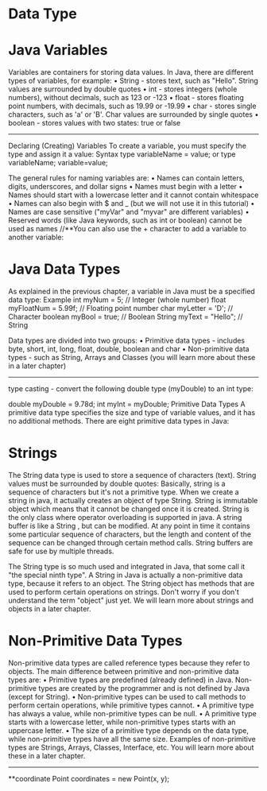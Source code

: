 # Data Type
# Java Variables
Variables are containers for storing data values. 
In Java, there are different types of variables, for example:
•	String - stores text, such as "Hello". String values are surrounded by double quotes
•	int - stores integers (whole numbers), without decimals, such as 123 or -123
•	float - stores floating point numbers, with decimals, such as 19.99 or -19.99
•	char - stores single characters, such as 'a' or 'B'. Char values are surrounded by single quotes
•	boolean - stores values with two states: true or false
________________________________________
Declaring (Creating) Variables
To create a variable, you must specify the type and assign it a value:
Syntax
type variableName = value; or
type variableName;
variable=value;

The general rules for naming variables are:
•	Names can contain letters, digits, underscores, and dollar signs
•	Names must begin with a letter
•	Names should start with a lowercase letter and it cannot contain whitespace
•	Names can also begin with $ and _ (but we will not use it in this tutorial)
•	Names are case sensitive ("myVar" and "myvar" are different variables)
•	Reserved words (like Java keywords, such as int or boolean) cannot be used as names
//**You can also use the + character to add a variable to another variable:

# Java Data Types
As explained in the previous chapter, a variable in Java must be a specified data type:
Example
int myNum = 5;               // Integer (whole number)
float myFloatNum = 5.99f;    // Floating point number
char myLetter = 'D';         // Character
boolean myBool = true;       // Boolean
String myText = "Hello";     // String

Data types are divided into two groups:
•	Primitive data types - includes byte, short, int, long, float, double, boolean and char
•	Non-primitive data types - such as String, Arrays and Classes (you will learn more about these in a later chapter)
________________________________________

type casting - convert the following double type (myDouble) to an int type:

double myDouble = 9.78d;
int myInt =   myDouble;
Primitive Data Types
A primitive data type specifies the size and type of variable values, and it has no additional methods.
There are eight primitive data types in Java:

# Strings
The String data type is used to store a sequence of characters (text). String values must be surrounded by double quotes:
Basically, string is a sequence of characters but it's not a primitive type. When we create a string in java, it actually creates an object of type String. String is immutable object which means that it cannot be changed once it is created. String is the only class where operator overloading is supported in java.
A string buffer is like a String , but can be modified. At any point in time it contains some particular sequence of characters, but the length and content of the sequence can be changed through certain method calls. String buffers are safe for use by multiple threads.

The String type is so much used and integrated in Java, that some call it "the special ninth type".
A String in Java is actually a non-primitive data type, because it refers to an object. The String object has methods that are used to perform certain operations on strings. Don't worry if you don't understand the term "object" just yet. We will learn more about strings and objects in a later chapter.


# Non-Primitive Data Types
Non-primitive data types are called reference types because they refer to objects.
The main difference between primitive and non-primitive data types are:
•	Primitive types are predefined (already defined) in Java. Non-primitive types are created by the programmer and is not defined by Java (except for String).
•	Non-primitive types can be used to call methods to perform certain operations, while primitive types cannot.
•	A primitive type has always a value, while non-primitive types can be null.
•	A primitive type starts with a lowercase letter, while non-primitive types starts with an uppercase letter.
•	The size of a primitive type depends on the data type, while non-primitive types have all the same size.
Examples of non-primitive types are Strings, Arrays, Classes, Interface, etc. You will learn more about these in a later chapter.
________________________________________
**coordinate
Point coordinates = new Point(x, y);

